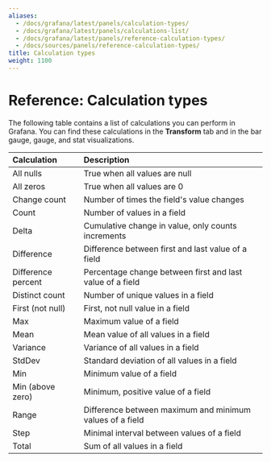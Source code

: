```yaml
---
aliases:
  - /docs/grafana/latest/panels/calculation-types/
  - /docs/grafana/latest/panels/calculations-list/
  - /docs/grafana/latest/panels/reference-calculation-types/
  - /docs/sources/panels/reference-calculation-types/
title: Calculation types
weight: 1100
---
```


# Reference: Calculation types

The following table contains a list of calculations you can perform in Grafana. You can find these calculations in the **Transform** tab and in the bar gauge, gauge, and stat visualizations.

| Calculation        | Description                                                       |
| :----------------- | :---------------------------------------------------------------- |
| All nulls          | True when all values are null                                     |
| All zeros          | True when all values are 0                                        |
| Change count       | Number of times the field's value changes                         |
| Count              | Number of values in a field                                       |
| Delta              | Cumulative change in value, only counts increments                |
| Difference         | Difference between first and last value of a field                |
| Difference percent | Percentage change between first and last value of a field         |
| Distinct count     | Number of unique values in a field                                |
| First (not null)   | First, not null value in a field                                  |
| Max                | Maximum value of a field                                          |
| Mean               | Mean value of all values in a field                               |
| Variance           | Variance of all values in a field           |
| StdDev             | Standard deviation of all values in a field |
| Min                | Minimum value of a field                                          |
| Min (above zero)   | Minimum, positive value of a field                                |
| Range              | Difference between maximum and minimum values of a field          |
| Step               | Minimal interval between values of a field                        |
| Total              | Sum of all values in a field                                      |
